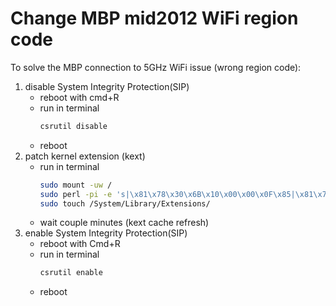 # Change MBP mid2012 WiFi region code

To solve the MBP connection to 5GHz WiFi issue (wrong region code):

1. disable System Integrity Protection(SIP)
    - reboot with cmd+R
    - run in terminal
        ``` bash 
        csrutil disable
        ```
    - reboot
1. patch kernel extension (kext)
    - run in terminal
        ``` bash
        sudo mount -uw /
        sudo perl -pi -e 's|\x81\x78\x30\x6B\x10\x00\x00\x0F\x85|\x81\x78\x30\x6B\x10\x00\x00\x90\xE9|' /System/Library/Extensions/IO80211Family.kext/Contents/PlugIns/AirPortBrcm4360.kext/Contents/MacOS/AirPortBrcm4360
        sudo touch /System/Library/Extensions/ 
        ```
    - wait couple minutes (kext cache refresh) 
3. enable System Integrity Protection(SIP)
    -  reboot with Cmd+R
    -  run in terminal
        ``` bash 
        csrutil enable
        ```
    -  reboot
